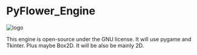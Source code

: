 # PyFlower_Engine
![logo](https://github.com/kaitabuchi314/pyflower_engine/assets/93952418/ade79502-cf6e-484f-aef2-94fffabfd314)

This engine is open-source under the GNU license. It will use pygame and Tkinter. Plus maybe Box2D. It will be also be mainly 2D.
